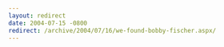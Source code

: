 ```yaml
---
layout: redirect
date: 2004-07-15 -0800
redirect: /archive/2004/07/16/we-found-bobby-fischer.aspx/
---
```

